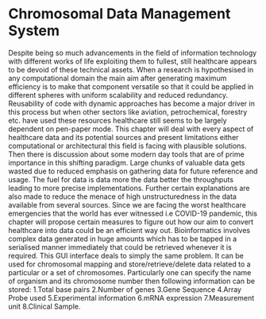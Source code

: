 # Chromosomal Data Management System

Despite being so much advancements in the field of information technology with different works of life exploiting them to fullest, still healthcare appears to be devoid of these technical assets. When a research is hypothesised in any computational domain the main aim after generating maximum efficiency is to make that component versatile so that it could be applied in different spheres with uniform scalability  and reduced redundancy. Reusability of code with dynamic approaches has become a major driver in this process but when other sectors like aviation, petrochemical, forestry etc. have used these resources healthcare still seems to be largely dependent on pen-paper mode. This chapter will deal with every aspect of healthcare data and its potential sources and present limitations either computational or architectural this field is facing with plausible solutions. Then there is discussion about some modern day tools that are of prime importance in this shifting paradigm. Large chunks of valuable data gets wasted due to reduced emphasis on gathering data for future reference and usage. The fuel for  data is data more the data better the throughputs leading to more precise implementations. Further certain explanations are also made to reduce the menace of high unstructuredness in the data available from several sources. Since we are facing the worst healthcare emergencies that the world has ever witnessed i.e COVID-19 pandemic, this chapter will propose certain measures to figure out how our aim to convert healthcare into  data could be an efficient way out.
Bioinformatics involves complex data generated in huge amounts which has to be tapped in a serialised manner immediately that could be retrieved whenever it is required. This GUI interface deals to simply the same problem. It can be used for chromosomal mapping and store/retrieve/delete data related to a particular or a set of chromosomes.
Particularly one can specify the name of organism and its chromosome number then following information can be stored:
  1.Total base pairs
  2.Number of genes 
  3.Gene Sequence
  4.Array Probe used
  5.Experimental information
  6.mRNA expression
  7.Measurement unit
  8.Clinical Sample.
